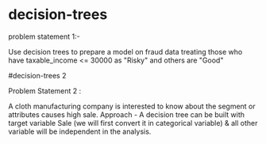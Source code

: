 # decision-trees
problem statement 1:-

Use decision trees to prepare a model on fraud data 
treating those who have taxable_income <= 30000 as "Risky" and others are "Good"



 #decision-trees 2 

Problem Statement 2 :

A cloth manufacturing company is interested to know about the segment or attributes causes high sale. Approach - A decision tree can be built with target variable Sale (we will first convert it in categorical variable) & all other variable will be independent in the analysis.  

